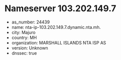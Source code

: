 # Nameserver 103.202.149.7

* as_number: 24439
* name: nta-ip-103.202.149.7.dynamic.nta.mh.
* city: Majuro
* country: MH
* organization: MARSHALL ISLANDS NTA ISP AS
* version: Unknown
* dnssec: true
